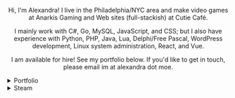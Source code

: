 <p align="center">
Hi, I'm Alexandra! I live in the Philadelphia/NYC area and make video games at Anarkis Gaming and Web sites (full-stackish) at Cutie Café. 
</p>

<p align="center">
I mainly work with C#, Go, MySQL, JavaScript, and CSS; but I also have experience with Python, PHP, Java, Lua, Delphi/Free Pascal, WordPress development, Linux system administration, React, and Vue.
</p>

<p align="center">
I am available for hire! See my portfolio below. If you'd like to get in touch, please email im at alexandra dot moe.
</p>

<details>
<summary>Portfolio</summary>

### [Gloss](https://getgloss.app/) (2018-)
Gloss tracks information about PC video games and sends notifications to various instant messaging and social media apps, including Steam, Discord, Twitter, and through web browsers.

[ Node.js, JavaScript, HTML/CSS ]

### [After the Collapse](https://www.anarkisgaming.com/after-the-collapse-info/) (2017-)
After the Collapse is a post-apocalyptic base-building survival game. At Anarkis Gaming, I wrote the Lua-based modding framework, wrote platform build and release tools, integrated platform-specific features, and worked on other small engine features and fixes.

[ C#/.NET, MonoGame, Lua ]

### [GroupBundl.es](https://groupbundl.es/) (2017-2019)
GroupBundl.es makes video game multi-packs - i.e. when a retailer offers multiple of the same item for a lower price-per-item - easy to split between multiple people.

[ PHP, MySQL, HTML/CSS ]

### [ItemRates.app](https://itemrates.app/) (2019)
ItemRates.app is a Web site that shows the current rates for virtual in-game "items" on official and third-party markets.

[ Node.js, JavaScript, HTML/CSS ]

### [Unending Galaxy](https://www.anarkisgaming.com/unending-galaxy-info) (2016-2017)
Unending Galaxy is a 4X space opera real-time strategy game. At Anarkis Gaming, I integrated Steamworks features and wrote the Steam Workshop tool in .NET.

[ Delphi Pascal, C#/.NET ]

</details>

<details>
  <summary>Steam</summary>

<p align="center">
  <b>Recently played</b>
</p>

|[<img src="https://steamcdn-a.akamaihd.net/steam/apps/656190/header.jpg" style="max-height: 100px;">](https://store.steampowered.com/app/656190)|[<img src="https://steamcdn-a.akamaihd.net/steam/apps/1239520/header.jpg" style="max-height: 100px;">](https://store.steampowered.com/app/1239520)|[<img src="https://steamcdn-a.akamaihd.net/steam/apps/727570/header.jpg" style="max-height: 100px;">](https://store.steampowered.com/app/727570)|
|-|-|-|
|<p align="center">[THE HOUCHI PLAY -THE 放置プレイ-](https://store.steampowered.com/app/656190)</p>|<p align="center">[Madden NFL 21](https://store.steampowered.com/app/1239520)</p>|<p align="center">[After the Collapse](https://store.steampowered.com/app/727570)</p>|
</details>